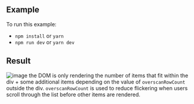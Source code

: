 ## Example

To run this example:

- `npm install` or `yarn`
- `npm run dev` or `yarn dev`

## Result

![image](https://user-images.githubusercontent.com/16872649/137405896-9f9acc6f-c4b5-4839-9e9c-6dc81e3cd7c4.png)
the DOM is only rendering the number of items that fit within the div + some additional items depending on the value of `overscanRowCount` outside the div. `overscanRowCount` is used to reduce flickering when users scroll through the list before other items are rendered.
